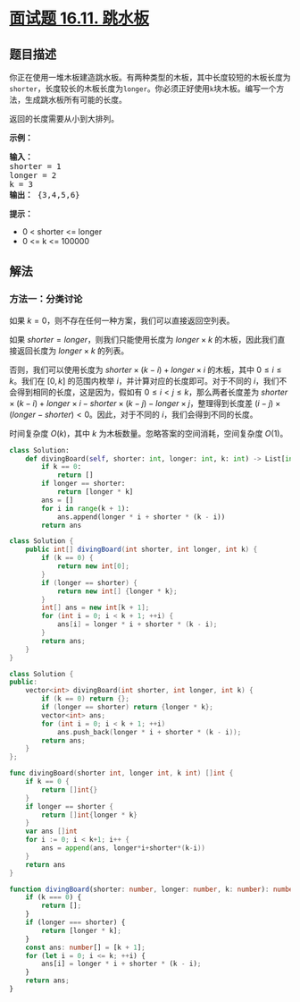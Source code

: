 # [面试题 16.11. 跳水板](https://leetcode.cn/problems/diving-board-lcci)

## 题目描述

<!-- 这里写题目描述 -->

<p>你正在使用一堆木板建造跳水板。有两种类型的木板，其中长度较短的木板长度为<code>shorter</code>，长度较长的木板长度为<code>longer</code>。你必须正好使用<code>k</code>块木板。编写一个方法，生成跳水板所有可能的长度。</p>
<p>返回的长度需要从小到大排列。</p>
<p><strong>示例：</strong></p>
<pre class="AnLi"><strong>输入：</strong>
shorter = 1
longer = 2
k = 3
<strong>输出：</strong> {3,4,5,6}
</pre>
<p><strong>提示：</strong></p>
<ul>
<li>0 < shorter <= longer</li>
<li>0 <= k <= 100000</li>
</ul>

## 解法

### 方法一：分类讨论

如果 $k=0$，则不存在任何一种方案，我们可以直接返回空列表。

如果 $shorter=longer$，则我们只能使用长度为 $longer \times k$ 的木板，因此我们直接返回长度为 $longer \times k$ 的列表。

否则，我们可以使用长度为 $shorter \times (k-i) + longer \times i$ 的木板，其中 $0 \leq i \leq k$。我们在 $[0, k]$ 的范围内枚举 $i$，并计算对应的长度即可。对于不同的 $i$，我们不会得到相同的长度，这是因为，假如有 $0 \leq i \lt j \leq k$，那么两者长度差为 $shorter \times (k-i) + longer \times i - shorter \times (k-j) - longer \times j$，整理得到长度差 $(i - j) \times (longer - shorter) \lt 0$。因此，对于不同的 $i$，我们会得到不同的长度。

时间复杂度 $O(k)$，其中 $k$ 为木板数量。忽略答案的空间消耗，空间复杂度 $O(1)$。

<!-- tabs:start -->

```python
class Solution:
    def divingBoard(self, shorter: int, longer: int, k: int) -> List[int]:
        if k == 0:
            return []
        if longer == shorter:
            return [longer * k]
        ans = []
        for i in range(k + 1):
            ans.append(longer * i + shorter * (k - i))
        return ans
```

```java
class Solution {
    public int[] divingBoard(int shorter, int longer, int k) {
        if (k == 0) {
            return new int[0];
        }
        if (longer == shorter) {
            return new int[] {longer * k};
        }
        int[] ans = new int[k + 1];
        for (int i = 0; i < k + 1; ++i) {
            ans[i] = longer * i + shorter * (k - i);
        }
        return ans;
    }
}
```

```cpp
class Solution {
public:
    vector<int> divingBoard(int shorter, int longer, int k) {
        if (k == 0) return {};
        if (longer == shorter) return {longer * k};
        vector<int> ans;
        for (int i = 0; i < k + 1; ++i)
            ans.push_back(longer * i + shorter * (k - i));
        return ans;
    }
};
```

```go
func divingBoard(shorter int, longer int, k int) []int {
	if k == 0 {
		return []int{}
	}
	if longer == shorter {
		return []int{longer * k}
	}
	var ans []int
	for i := 0; i < k+1; i++ {
		ans = append(ans, longer*i+shorter*(k-i))
	}
	return ans
}
```

```ts
function divingBoard(shorter: number, longer: number, k: number): number[] {
    if (k === 0) {
        return [];
    }
    if (longer === shorter) {
        return [longer * k];
    }
    const ans: number[] = [k + 1];
    for (let i = 0; i <= k; ++i) {
        ans[i] = longer * i + shorter * (k - i);
    }
    return ans;
}
```

<!-- tabs:end -->

<!-- end -->
